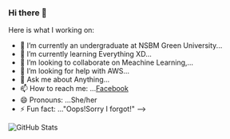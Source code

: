 ### Hi there 👋


Here is what I working on:

- 🔭 I’m currently an undergraduate at NSBM Green University...
- 🌱 I’m currently learning Everything XD...
- 👯 I’m looking to collaborate on Meachine Learning,...
- 🤔 I’m looking for help with AWS...
- 💬 Ask me about Anything...
- 📫 How to reach me: ...[Facebook](https://www.facebook.com/chamodie.pubudini/)
- 😄 Pronouns: ...She/her
- ⚡ Fun fact: ..."Oops!Sorry I forgot!"
-->

![GitHub Stats](https://github-readme-stats.vercel.app/api?username=ChamodiePubudini&theme=radical)
